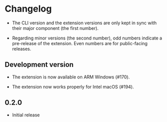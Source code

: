 # Changelog

- The CLI version and the extension versions are only kept in sync with their major component (the first number).

- Regarding minor versions (the second number), odd numbers indicate a pre-release of the extension. Even numbers are for public-facing releases.

## Development version

- The extension is now available on ARM Windows (#170).

- The extension now works properly for Intel macOS (#194).

## 0.2.0

- Initial release
